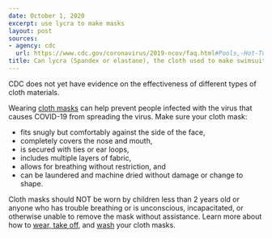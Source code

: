 ```yaml
---
date: October 1, 2020
excerpt: use lycra to make masks
layout: post
sources:
- agency: cdc
  url: https://www.cdc.gov/coronavirus/2019-ncov/faq.html#Pools,-Hot-Tubs,-and-Water-Playgrounds
title: Can lycra (Spandex or elastane), the cloth used to make swimsuits, be used to make cloth masks?
---
```


CDC does not yet have evidence on the effectiveness of different types of cloth materials.

Wearing [cloth masks](https://www.cdc.gov/coronavirus/2019-ncov/prevent-getting-sick/diy-cloth-face-coverings.html) can help prevent people infected with the virus that causes COVID-19 from spreading the virus. Make sure your cloth mask:

- fits snugly but comfortably against the side of the face,
- completely covers the nose and mouth,
- is secured with ties or ear loops,
- includes multiple layers of fabric,
- allows for breathing without restriction, and
- can be laundered and machine dried without damage or change to shape.

Cloth masks should NOT be worn by children less than 2 years old or anyone who has trouble breathing or is unconscious, incapacitated, or otherwise unable to remove the mask without assistance. Learn more about how to [wear, take off](https://www.cdc.gov/coronavirus/2019-ncov/prevent-getting-sick/how-to-wear-cloth-face-coverings.html), and [wash](https://www.cdc.gov/coronavirus/2019-ncov/prevent-getting-sick/how-to-wash-cloth-face-coverings.html) your cloth masks. 
